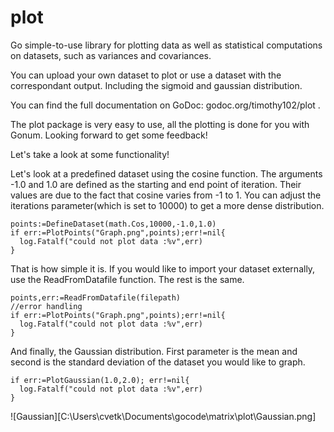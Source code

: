 # plot
Go simple-to-use library for plotting data as well as statistical computations on datasets, such as variances and covariances.

You can upload your own dataset to plot or use a dataset with the correspondant output. Including the sigmoid and gaussian distribution.

You can find the full documentation on GoDoc: godoc.org/timothy102/plot .


The plot package is very easy to use, all the plotting is done for you with Gonum.
Looking forward to get some feedback!

Let's take a look at some functionality!


Let's look at a predefined dataset using the cosine function.
The arguments -1.0 and 1.0 are defined as the starting and end point of iteration. Their values are due to the fact that cosine varies from -1 to 1. You can adjust the iterations parameter(which is set to 10000) to get a more dense distribution.
```
points:=DefineDataset(math.Cos,10000,-1.0,1.0)
if err:=PlotPoints("Graph.png",points);err!=nil{
  log.Fatalf("could not plot data :%v",err)
}
```

That is how simple it is. If you would like to import your dataset externally, use the ReadFromDatafile function.
The rest is the same.

```
points,err:=ReadFromDatafile(filepath)
//error handling
if err:=PlotPoints("Graph.png",points);err!=nil{
  log.Fatalf("could not plot data :%v",err)
}
```


And finally, the Gaussian distribution.
First parameter is the mean and second is the standard deviation of the dataset you would like to graph.
```
if err:=PlotGaussian(1.0,2.0); err!=nil{
  log.Fatalf("could not plot data :%v",err)
}
```

![Gaussian][C:\Users\cvetk\Documents\gocode\matrix\plot\Gaussian.png]

